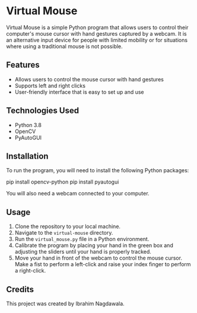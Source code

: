 # Virtual Mouse

Virtual Mouse is a simple Python program that allows users to control their computer's mouse cursor with hand gestures captured by a webcam. It is an alternative input device for people with limited mobility or for situations where using a traditional mouse is not possible.

## Features

- Allows users to control the mouse cursor with hand gestures
- Supports left and right clicks
- User-friendly interface that is easy to set up and use

## Technologies Used

- Python 3.8
- OpenCV
- PyAutoGUI

## Installation

To run the program, you will need to install the following Python packages:

pip install opencv-python
pip install pyautogui

You will also need a webcam connected to your computer.

## Usage

1. Clone the repository to your local machine.
2. Navigate to the `virtual-mouse` directory.
3. Run the `virtual_mouse.py` file in a Python environment.
4. Calibrate the program by placing your hand in the green box and adjusting the sliders until your hand is properly tracked.
5. Move your hand in front of the webcam to control the mouse cursor. Make a fist to perform a left-click and raise your index finger to perform a right-click.

## Credits

This project was created by Ibrahim Nagdawala.
